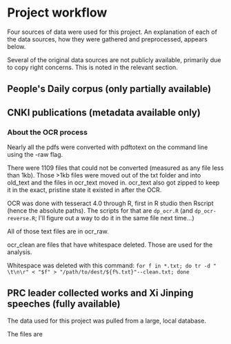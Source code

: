 # Project workflow

Four sources of data were used for this project. An explanation of each of the data sources, how they were gathered and preprocessed, appears below. 

Several of the original data sources are not publicly available, primarily due to copy right concerns. This is noted in the relevant section. 


## People's Daily corpus (only partially available)


## CNKI publications (metadata available only)


### About the OCR process
Nearly all the pdfs were converted with pdftotext on the command line using the -raw flag. 

There were 1109 files that could not be converted (measured as any file less than 1kb). Those >1kb files were moved out of the txt folder and into old_text and the files in ocr_text moved in. ocr_text also got zipped to keep it in the exact, pristine state it existed in after the OCR. 

OCR was done with tesseract 4.0 through R, first in R studio then Rscript (hence the absolute paths). The scripts for that are `dp_ocr.R` (and `dp_ocr-reverse.R`; I'll figure out a way to do it in the same file next time...)

All of those text files are in ocr_raw. 

ocr_clean are files that have whitespace deleted. Those are used for the analysis.

Whitespace was deleted with this command: 
`for f in *.txt; do tr -d " \t\n\r" < "$f" > "/path/to/dest/${f%.txt}"--clean.txt; done`





## PRC leader collected works and Xi Jinping speeches (fully available)






The data used for this project was pulled from a large, local database. 

The files are 


